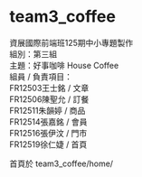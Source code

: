 # team3_coffee
資展國際前端班125期中小專題製作  
組別：第三組  
主題：好事咖啡 House Coffee  
組員 / 負責項目：  
      FR12503王士銘 / 文章  
      FR12506陳聖允 / 訂餐  
      FR12511朱韻婷 / 商品  
      FR12514張嘉銘 / 會員  
      FR12516張伊汶 / 門市  
      FR12519徐仁婕 / 首頁  

首頁於 team3_coffee/home/
